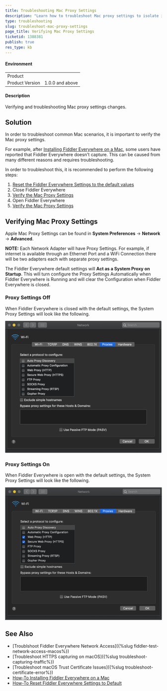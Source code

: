```yaml
---
title: Troubleshooting Mac Proxy Settings
description: "Learn how to troubleshoot Mac proxy settings to isolate issues related to starting up the Fiddler Everywhere web-debugging client."
type: troubleshooting
slug: troubleshoot-mac-proxy-settings
page_title: Verifying Mac Proxy Settings
ticketid: 1388381
publish: true
res_type: kb
---
```


#### Environment

|   |   |
|---|---|
| Product   |
| Product Version | 1.0.0 and above  |

#### Description

Verifying and troubleshooting Mac proxy settings changes.

## Solution

In order to troubleshoot common Mac scenarios, it is important to verify the Mac proxy settings.

For example, after [Installing Fiddler Everywhere on a Mac](https://docs.telerik.com/fiddler-everywhere/getting-started/installation), some users have reported that Fiddler Everywhere doesn't capture. This can be caused from many different reasons and requires troubleshooting.

In order to troubleshoot this, it is recommended to perform the following steps:

1. [Reset the Fiddler Everywhere Settings to the default values](how-to-reset-fiddler-everywhere-settings-to-default)
1. Close Fiddler Everywhere
1. [Verify the Mac Proxy Settings](#verifying-mac-proxy-settings)
1. Open Fiddler Everywhere
1. [Verify the Mac Proxy Settings](#verifying-mac-proxy-settings)

## Verifying Mac Proxy Settings

Apple Mac Proxy Settings can be found in **System Preferences** -> **Network** -> **Advanced**.

**NOTE:** Each Network Adapter will have Proxy Settings. For example, if internet is available through an Ethernet Port and a WiFi Connection there will be two adapters each with separate proxy settings.

The Fiddler Everywhere default settings will **Act as a System Proxy on Startup**. This will turn configure the Proxy Settings Automatically when Fiddler Everywhere is Running and will clear the Configuration when Fiddler Everywhere is closed.

### Proxy Settings Off

When Fiddler Everywhere is closed with the default settings, the System Proxy Settings will look like the following.

![mac proxy settings no proxy](../images/kb/mac-proxy-settings/mac-proxy-settings-no-proxy.png)

### Proxy Settings On

When Fiddler Everywhere is open with the default settings, the System Proxy Settings will look like the following.

![mac proxy settings with proxy](../images/kb/mac-proxy-settings/mac-proxy-settings-proxy-on.png)

## See Also

*   [Troublshoot Fiddler Everywhere Network Access]({%slug fiddler-test-network-access-macos%})
*   [Troubleshoot HTTPS capturing on macOS]({%slug troubleshoot-capturing-traffic%})
*   [Troubleshoot macOS Trust Certificate Issues]({%slug troubleshoot-certificate-error%})
*	[How-To Installing Fiddler Everywhere on a Mac](https://docs.telerik.com/fiddler-everywhere/getting-started/installation)
*	[How-To Reset Fiddler Everywhere Settings to Default](how-to-reset-fiddler-everywhere-settings-to-default)
